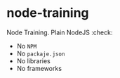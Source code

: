 # node-training
Node Training. Plain NodeJS :check: 

* No `NPM`
* No `packaje.json`
* No libraries 
* No frameworks